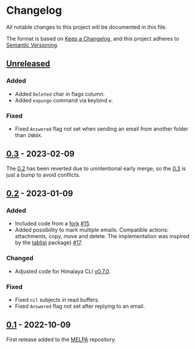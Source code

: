 # Changelog

All notable changes to this project will be documented in this file.

The format is based on [Keep a Changelog](https://keepachangelog.com/en/1.0.0/),
and this project adheres to [Semantic Versioning](https://semver.org/spec/v2.0.0.html).

## [Unreleased]

### Added

- Added `Deleted` char in flags column.
- Added `expunge` command via keybind `e`.

### Fixed

- Fixed `Answered` flag not set when sending an email from another
  folder than `INBOX`.

## [0.3] - 2023-02-09

The [0.2] has been reverted due to unintentional early merge, so the
[0.3] is just a bump to avoid conflicts.

## [0.2] - 2023-01-09

### Added

- Included code from a
  [fork](https://git.sr.ht/~soywod/himalaya-emacs) [#15].
- Added possibility to mark multiple emails. Compatible actions:
  attachments, copy, move and delete. The implementation was inspired
  by the [tablist](https://github.com/politza/tablist) package) [#17].

### Changed

- Adjusted code for Himalaya CLI
  [v0.7.0](https://github.com/soywod/himalaya/pull/433).

### Fixed

- Fixed `nil` subjects in read buffers.
- Fixed `Answered` flag not set after replying to an email.

## [0.1] - 2022-10-09

First release added to the
[MELPA](https://github.com/melpa/melpa/pull/7952) repository.

[unreleased]: https://github.com/dantecatalfamo/himalaya-emacs/compare/v0.3...HEAD
[0.3]: https://github.com/dantecatalfamo/himalaya-emacs/compare/v0.2...v0.3
[0.2]: https://github.com/dantecatalfamo/himalaya-emacs/compare/v0.1...v0.2
[0.1]: https://github.com/dantecatalfamo/himalaya-emacs/compare/init...v0.1

[#15]: https://github.com/dantecatalfamo/himalaya-emacs/pull/15
[#17]: https://github.com/dantecatalfamo/himalaya-emacs/pull/17
